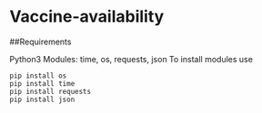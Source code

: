 # Vaccine-availability

##Requirements

Python3 
Modules: time, os, requests, json
To install modules use
```
pip install os
pip install time
pip install requests
pip install json
```
